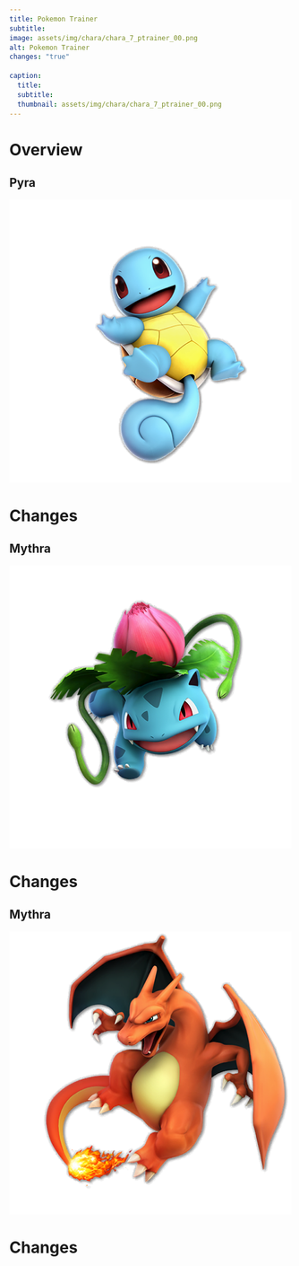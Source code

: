 ```yaml
---
title: Pokemon Trainer
subtitle: 
image: assets/img/chara/chara_7_ptrainer_00.png
alt: Pokemon Trainer
changes: "true"

caption:
  title:
  subtitle: 
  thumbnail: assets/img/chara/chara_7_ptrainer_00.png
---
```


# Overview

<div class="col-lg-12 text-center">
	<h2 class="section-heading text-uppercase">Pyra</h2>
</div>
<img class="img-fluid d-block mx-auto" src="assets/img/chara/chara_7_pzenigame_00.png" alt="">

# Changes

<div class="col-lg-12 text-center">
	<h2 class="section-heading text-uppercase">Mythra</h2>
</div>
<img class="img-fluid d-block mx-auto" src="assets/img/chara/chara_7_pfushigisou_00.png" alt="">

# Changes

<div class="col-lg-12 text-center">
	<h2 class="section-heading text-uppercase">Mythra</h2>
</div>
<img class="img-fluid d-block mx-auto" src="assets/img/chara/chara_7_plizardon_00.png" alt="">

# Changes